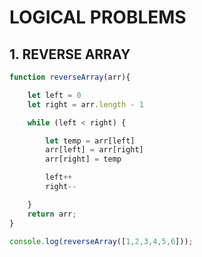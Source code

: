 # LOGICAL PROBLEMS

## 1. REVERSE ARRAY
```javascript
function reverseArray(arr){

    let left = 0
    let right = arr.length - 1

    while (left < right) {

        let temp = arr[left]
        arr[left] = arr[right]
        arr[right] = temp

        left++
        right--

    }
    return arr;
}

console.log(reverseArray([1,2,3,4,5,6]));
```

